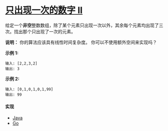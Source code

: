 # [只出现一次的数字 II](https://leetcode-cn.com/problems/single-number-ii/description/)

给定一个**非空**整数数组，除了某个元素只出现一次以外，其余每个元素均出现了三次。找出那个只出现了一次的元素。

**说明：**
你的算法应该具有线性时间复杂度。 你可以不使用额外空间来实现吗？

**示例 1:**
```
输入: [2,2,3,2]
输出: 3
```

**示例 2:**
```
输入: [0,1,0,1,0,1,99]
输出: 99
```

#### 实现
- [Java](https://github.com/pojozhang/playground/blob/master/solutions/java/src/main/java/playground/algorithm/SingleNumber2.java)
- [Go](https://github.com/pojozhang/playground/blob/master/solutions/go/src/playground/algorithm/single_number_2.go)
